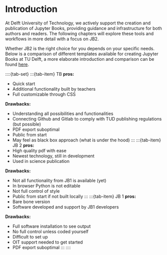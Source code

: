 # Introduction

At Delft University of Technology, we actively support the creation and publication of Jupyter Books, providing guidance and infrastructure for both authors and readers. The following chapters will explore these tools and workflows in more detail with a focus on JB2.

Whether JB2 is the right choice for you depends on your specific needs. Below is a comparison of different templates available for creating Jupyter Books at TU Delft, a more elaborate introduction and comparison can be found [here](https://tud-jb-templates.github.io/JBtemplates/).


::::{tab-set}
:::{tab-item} TB
**pros:**
- Quick start
- Additional functionality built by teachers
- Full customizable through CSS

**Drawbacks:**
- Understanding all possibilities and functionalities
- Connecting Github and Gitlab to comply with TUD publishing regulations (but possible)
- PDF export suboptimal
- Public from start
- May feel as black box approach (what is under the hood)
:::
:::{tab-item} JB 2
**pros:**
- High quality pdf with ease
- Newest technology, still in development
- Used in science publication

**Drawbacks:**
- Not all functionality from JB1 is available (yet)
- In browser Python is not editable
- Not full control of style
- Public from start if not built locally
:::
:::{tab-item} JB 1
**pros:**
- Bare bone version
- Software developed and support by JB1 developers

**Drawbacks:**
- Full software installation to see output
- No full control unless coded yourself
- Difficult to set up
- OIT support needed to get started
- PDF export suboptimal
:::
::::






